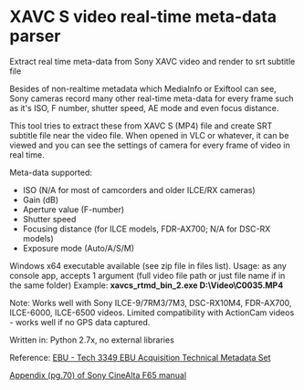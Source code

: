 # XAVC S video real-time meta-data parser
Extract real time meta-data from Sony XAVC video and render to srt subtitle file

Besides of non-realtime metadata which MediaInfo or Exiftool can see, Sony cameras record many other real-time meta-data for every frame such as it's ISO, F number, shutter speed, AE mode and even focus distance.

This tool tries to extract these from XAVC S (MP4) file and create SRT subtitle file near the video file. When opened in VLC or whatever, it can be viewed and you can see the settings of camera for every frame of video in real time.

Meta-data supported:
- ISO (N/A for most of camcorders and older ILCE/RX cameras)
- Gain (dB)
- Aperture value (F-number)
- Shutter speed
- Focusing distance (for ILCE models, FDR-AX700; N/A for DSC-RX models)
- Exposure mode (Auto/A/S/M)

Windows x64 executable available (see zip file in files list). Usage: as any console app, accepts 1 argument (full video file path or just file name if in the same folder)
Example: **xavcs_rtmd_bin_2.exe D:\Video\C0035.MP4**

Note: Works well with Sony ILCE-9/7RM3/7M3, DSC-RX10M4, FDR-AX700, ILCE-6000, ILCE-6500 videos. Limited compatibility with ActionCam videos - works well if no GPS data captured.

Written in: Python 2.7x, no external libraries

Reference:
[EBU - Tech 3349 EBU Acquisition Technical Metadata Set](https://tech.ebu.ch/docs/tech/tech3349.pdf)

[Appendix (pg.70) of Sony CineAlta F65 manual](https://pro.sony/s3/cms-static-content/uploadfile/00/1237493055500.pdf)
